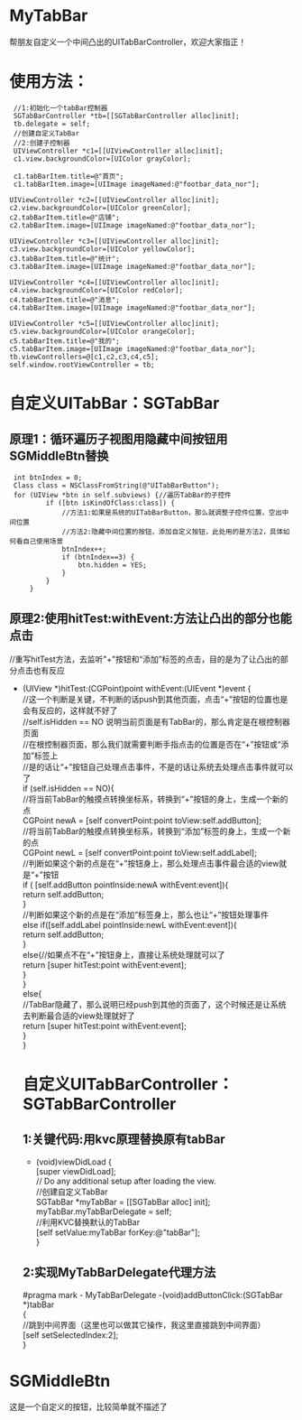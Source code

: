 # MyTabBar
帮朋友自定义一个中间凸出的UITabBarController，欢迎大家指正！

# 使用方法：
     //1:初始化一个tabBar控制器
     SGTabBarController *tb=[[SGTabBarController alloc]init];
     tb.delegate = self;
     //创建自定义TabBar
     //2:创建子控制器
     UIViewController *c1=[[UIViewController alloc]init];
     c1.view.backgroundColor=[UIColor grayColor];

     c1.tabBarItem.title=@"首页";
     c1.tabBarItem.image=[UIImage imageNamed:@"footbar_data_nor"];
    
    UIViewController *c2=[[UIViewController alloc]init];
    c2.view.backgroundColor=[UIColor greenColor];
    c2.tabBarItem.title=@"店铺";
    c2.tabBarItem.image=[UIImage imageNamed:@"footbar_data_nor"];
    
    UIViewController *c3=[[UIViewController alloc]init];
    c3.view.backgroundColor=[UIColor yellowColor];
    c3.tabBarItem.title=@"统计";
    c3.tabBarItem.image=[UIImage imageNamed:@"footbar_data_nor"];
    
    UIViewController *c4=[[UIViewController alloc]init];
    c4.view.backgroundColor=[UIColor redColor];
    c4.tabBarItem.title=@"消息";
    c4.tabBarItem.image=[UIImage imageNamed:@"footbar_data_nor"];
    
    UIViewController *c5=[[UIViewController alloc]init];
    c5.view.backgroundColor=[UIColor orangeColor];
    c5.tabBarItem.title=@"我的";
    c5.tabBarItem.image=[UIImage imageNamed:@"footbar_data_nor"];
    tb.viewControllers=@[c1,c2,c3,c4,c5];
    self.window.rootViewController = tb;
   
 # 自定义UITabBar：SGTabBar
 ## 原理1：循环遍历子视图用隐藏中间按钮用SGMiddleBtn替换
     int btnIndex = 0;
     Class class = NSClassFromString(@"UITabBarButton");
     for (UIView *btn in self.subviews) {//遍历TabBar的子控件
             if ([btn isKindOfClass:class]) {
                 //方法1:如果是系统的UITabBarButton，那么就调整子控件位置，空出中间位置
                 //方法2:隐藏中间位置的按钮，添加自定义按钮，此处用的是方法2，具体如何看自己使用场景
                 btnIndex++;
                 if (btnIndex==3) {
                     btn.hidden = YES;
                 }
             }
         } 
 ## 原理2:使用hitTest:withEvent:方法让凸出的部分也能点击
   //重写hitTest方法，去监听"+"按钮和“添加”标签的点击，目的是为了让凸出的部分点击也有反应<br/>
- (UIView *)hitTest:(CGPoint)point withEvent:(UIEvent *)event {<br/>
    //这一个判断是关键，不判断的话push到其他页面，点击“+”按钮的位置也是会有反应的，这样就不好了<br/>
    //self.isHidden == NO 说明当前页面是有TabBar的，那么肯定是在根控制器页面<br/>
    //在根控制器页面，那么我们就需要判断手指点击的位置是否在“+”按钮或“添加”标签上<br/>
    //是的话让“+”按钮自己处理点击事件，不是的话让系统去处理点击事件就可以了<br/>
     if (self.isHidden == NO){<br/>
             //将当前TabBar的触摸点转换坐标系，转换到“+”按钮的身上，生成一个新的点<br/>
            CGPoint newA = [self convertPoint:point toView:self.addButton];<br/>
             //将当前TabBar的触摸点转换坐标系，转换到“添加”标签的身上，生成一个新的点<br/>
             CGPoint newL = [self convertPoint:point toView:self.addLabel];<br/>
             //判断如果这个新的点是在“+”按钮身上，那么处理点击事件最合适的view就是“+”按钮<br/>
             if ( [self.addButton pointInside:newA withEvent:event]){<br/>
                     return self.addButton;<br/>
                 }<br/>
             //判断如果这个新的点是在“添加”标签身上，那么也让“+”按钮处理事件<br/>
             else if([self.addLabel pointInside:newL withEvent:event]){<br/>
                     return self.addButton;<br/>
                 }<br/>
             else{//如果点不在“+”按钮身上，直接让系统处理就可以了<br/>
                     return [super hitTest:point withEvent:event];<br/>
                 }<br/>
             }<br/>
     else{<br/>
         //TabBar隐藏了，那么说明已经push到其他的页面了，这个时候还是让系统去判断最合适的view处理就好了<br/>
         return [super hitTest:point withEvent:event];<br/>
     }<br/>
}
  
  # 自定义UITabBarController：SGTabBarController
  
  ## 1:关键代码:用kvc原理替换原有tabBar
  
  - (void)viewDidLoad {<br/>
         [super viewDidLoad];<br/>
         // Do any additional setup after loading the view.<br/>
    //创建自定义TabBar<br/>
    SGTabBar *myTabBar = [[SGTabBar alloc] init];<br/>
    myTabBar.myTabBarDelegate = self;<br/>
    //利用KVC替换默认的TabBar<br/>
    [self setValue:myTabBar forKey:@"tabBar"];<br/>
}

  ## 2:实现MyTabBarDelegate代理方法

   #pragma mark - MyTabBarDelegate
   -(void)addButtonClick:(SGTabBar *)tabBar<br/>
   {<br/>
     //跳到中间界面（这里也可以做其它操作，我这里直接跳到中间界面）<br/>
     [self setSelectedIndex:2];<br/>
   }<br/>
 
 
 # SGMiddleBtn
 这是一个自定义的按钮，比较简单就不描述了
  
    
    
